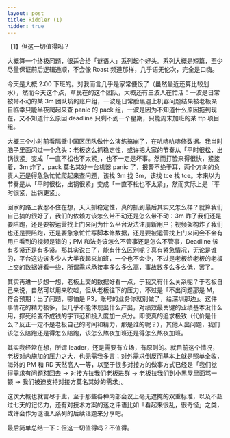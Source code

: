 ```yaml
---
layout: post
title: Riddler (1)
hidden: true
---
```


【1】但这一切值得吗？

大概算一个终极问题，很适合给「谜语人」系列起个好头。系列大概是短篇，至少尽量保证前后逻辑通顺，不会像 Roast 频道那样，几乎语无伦次，完全是口嗨。

今天是大概 2:00 下班的。对我而言几乎是家常便饭了（虽然最近还算比较划水），然而今天这个点，草民在的这个团队，大概还有三波人在忙活：一波是日常被带不动的某 3m 团队坑的账户组，一波是日常脸黑遇上机器问题结果被老板亲自临幸只能半夜爬起来查 panic 的 pack 组，一波是因为不知道什么原因拖到现在，又不知道什么原因 deadline 只剩不到一个星期，只能周末加班的某 ttp 项目组。

大概三个小时前看隔壁中国区团队做什么演练搞崩了，在吭哧吭哧修数据。我当时脑子里面闪过一个念头：老板这么抓稳定性，或许把大家的节奏从「平时很松，出锅很紧」变成「一直不松也不太紧」，也不一定是坏事。然而打脸来得很快，紧接着，3m 炸了，pack 莫名其妙一台机器 panic 了，报警不绝于耳，两个方向的负责人还是得急急忙忙爬起来查问题，该找 3m 找 3m，该找 tce 找 tce。本来以为节奏是从「平时很松，出锅很紧」变成「一直不松也不太紧」，然而实际上是「平时很紧，出锅更紧」。

回家的路上我忍不住在想，天天抓稳定性，真的抓到最后其实又怎么样？就算我们自己搞的很好了，我们的依赖方该怎么带不动还是怎么带不动：3m 炸了我们还是要陪跑，还是要被运营找上门来问为什么平台没法注册新用户；视频架构炸了我们也还是要陪跑，还是要急急忙忙写脚本修数据，还是要被运营找上门来问会不会有用户看到的视频是错的；PM 和法务该怎么不管事还是怎么不管事，Deadline 该有多紧还是有多紧。那其实说白了，能有什么区别呢？真有紧急情况，无论是谁的，平台这边该多少人大半夜起来加班，一个也不会少，不过是老板给老板的老板上交的数据好看一些，所谓需求承接率多么多么高，事故数多么多么低，罢了。

其实再进一步想一想，老板上交的数据好看一点，于我又有什么关系呢？于老板自己来说，自然可以用来吹嘘，但从老板往下的压力，不过是「不出问题那是 M，符合预期；出了问题，哪怕是 P3，账号的业务你就别做了，给深圳那边」。这件事情花的精力极多，但几乎不能体现出什么产出，对绩效最关键的业绩基本没什么用，撑死给变不成钱的字节范和投入度加一点分。即使真的追求极致（代价是什么？反正一定不是老板自己的时间和精力，那是谁的呢？），其他人出问题，我们该怎么陪跑还是得怎么陪跑，该怎么熬夜加班还是得怎么熬夜加班。

其实我经常在想，所谓 leader，还是需要有立场，有原则的。就目前这个情况，老板对内施加的压力之大，也无需我多言；对外需求倒反而基本上就是照单全收，海外的 PM 和 RD 天然高人一等，以至于很多对接方的做事方式已经是「我们觉得需求有问题怼回去 -> 对接方拉我们老板进群 -> 老板拉我们到小黑屋里面骂一顿 -> 我们被迫支持对接方莫名其妙的需求」。

这次大概也就言尽于此，至于那些各种内部会议上毫无遮掩的双重标准，以及不超过七天的记忆力，还有对技术方案的迷之评语比如「看起来很乱，很奇怪」之类，或许会作为谜语人系列的后续话题来分享吧。

最后简单总结一下：但这一切值得吗？不值得。
